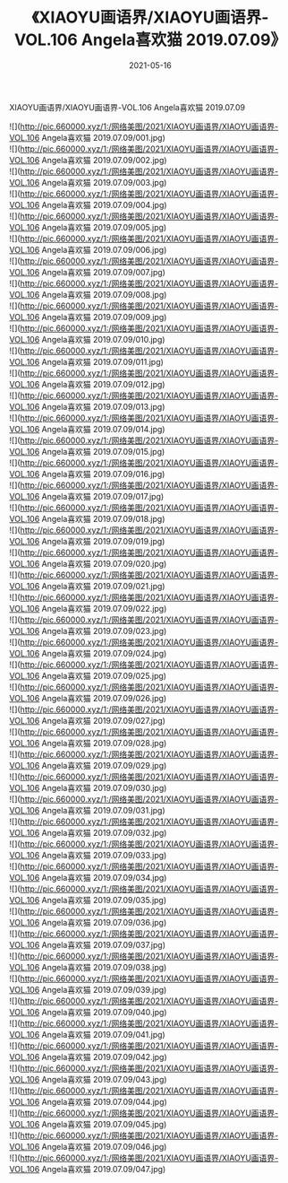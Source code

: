 ﻿---
layout: post
title:  《XIAOYU画语界/XIAOYU画语界-VOL.106 Angela喜欢猫 2019.07.09》
date:   2021-05-16
img: http://pic.660000.xyz/1:/网络美图/2021/XIAOYU画语界/XIAOYU画语界-VOL.106 Angela喜欢猫 2019.07.09/000.jpg
categories: [美女, 清纯, 唯美]
---

XIAOYU画语界/XIAOYU画语界-VOL.106 Angela喜欢猫 2019.07.09

 ![](http://pic.660000.xyz/1:/网络美图/2021/XIAOYU画语界/XIAOYU画语界-VOL.106 Angela喜欢猫 2019.07.09/001.jpg) <br>![](http://pic.660000.xyz/1:/网络美图/2021/XIAOYU画语界/XIAOYU画语界-VOL.106 Angela喜欢猫 2019.07.09/002.jpg) <br>![](http://pic.660000.xyz/1:/网络美图/2021/XIAOYU画语界/XIAOYU画语界-VOL.106 Angela喜欢猫 2019.07.09/003.jpg) <br>![](http://pic.660000.xyz/1:/网络美图/2021/XIAOYU画语界/XIAOYU画语界-VOL.106 Angela喜欢猫 2019.07.09/004.jpg) <br>![](http://pic.660000.xyz/1:/网络美图/2021/XIAOYU画语界/XIAOYU画语界-VOL.106 Angela喜欢猫 2019.07.09/005.jpg) <br>![](http://pic.660000.xyz/1:/网络美图/2021/XIAOYU画语界/XIAOYU画语界-VOL.106 Angela喜欢猫 2019.07.09/006.jpg) <br>![](http://pic.660000.xyz/1:/网络美图/2021/XIAOYU画语界/XIAOYU画语界-VOL.106 Angela喜欢猫 2019.07.09/007.jpg) <br>![](http://pic.660000.xyz/1:/网络美图/2021/XIAOYU画语界/XIAOYU画语界-VOL.106 Angela喜欢猫 2019.07.09/008.jpg) <br>![](http://pic.660000.xyz/1:/网络美图/2021/XIAOYU画语界/XIAOYU画语界-VOL.106 Angela喜欢猫 2019.07.09/009.jpg) <br>![](http://pic.660000.xyz/1:/网络美图/2021/XIAOYU画语界/XIAOYU画语界-VOL.106 Angela喜欢猫 2019.07.09/010.jpg) <br>![](http://pic.660000.xyz/1:/网络美图/2021/XIAOYU画语界/XIAOYU画语界-VOL.106 Angela喜欢猫 2019.07.09/011.jpg) <br>![](http://pic.660000.xyz/1:/网络美图/2021/XIAOYU画语界/XIAOYU画语界-VOL.106 Angela喜欢猫 2019.07.09/012.jpg) <br>![](http://pic.660000.xyz/1:/网络美图/2021/XIAOYU画语界/XIAOYU画语界-VOL.106 Angela喜欢猫 2019.07.09/013.jpg) <br>![](http://pic.660000.xyz/1:/网络美图/2021/XIAOYU画语界/XIAOYU画语界-VOL.106 Angela喜欢猫 2019.07.09/014.jpg) <br>![](http://pic.660000.xyz/1:/网络美图/2021/XIAOYU画语界/XIAOYU画语界-VOL.106 Angela喜欢猫 2019.07.09/015.jpg) <br>![](http://pic.660000.xyz/1:/网络美图/2021/XIAOYU画语界/XIAOYU画语界-VOL.106 Angela喜欢猫 2019.07.09/016.jpg) <br>![](http://pic.660000.xyz/1:/网络美图/2021/XIAOYU画语界/XIAOYU画语界-VOL.106 Angela喜欢猫 2019.07.09/017.jpg) <br>![](http://pic.660000.xyz/1:/网络美图/2021/XIAOYU画语界/XIAOYU画语界-VOL.106 Angela喜欢猫 2019.07.09/018.jpg) <br>![](http://pic.660000.xyz/1:/网络美图/2021/XIAOYU画语界/XIAOYU画语界-VOL.106 Angela喜欢猫 2019.07.09/019.jpg) <br>![](http://pic.660000.xyz/1:/网络美图/2021/XIAOYU画语界/XIAOYU画语界-VOL.106 Angela喜欢猫 2019.07.09/020.jpg) <br>![](http://pic.660000.xyz/1:/网络美图/2021/XIAOYU画语界/XIAOYU画语界-VOL.106 Angela喜欢猫 2019.07.09/021.jpg) <br>![](http://pic.660000.xyz/1:/网络美图/2021/XIAOYU画语界/XIAOYU画语界-VOL.106 Angela喜欢猫 2019.07.09/022.jpg) <br>![](http://pic.660000.xyz/1:/网络美图/2021/XIAOYU画语界/XIAOYU画语界-VOL.106 Angela喜欢猫 2019.07.09/023.jpg) <br>![](http://pic.660000.xyz/1:/网络美图/2021/XIAOYU画语界/XIAOYU画语界-VOL.106 Angela喜欢猫 2019.07.09/024.jpg) <br>![](http://pic.660000.xyz/1:/网络美图/2021/XIAOYU画语界/XIAOYU画语界-VOL.106 Angela喜欢猫 2019.07.09/025.jpg) <br>![](http://pic.660000.xyz/1:/网络美图/2021/XIAOYU画语界/XIAOYU画语界-VOL.106 Angela喜欢猫 2019.07.09/026.jpg) <br>![](http://pic.660000.xyz/1:/网络美图/2021/XIAOYU画语界/XIAOYU画语界-VOL.106 Angela喜欢猫 2019.07.09/027.jpg) <br>![](http://pic.660000.xyz/1:/网络美图/2021/XIAOYU画语界/XIAOYU画语界-VOL.106 Angela喜欢猫 2019.07.09/028.jpg) <br>![](http://pic.660000.xyz/1:/网络美图/2021/XIAOYU画语界/XIAOYU画语界-VOL.106 Angela喜欢猫 2019.07.09/029.jpg) <br>![](http://pic.660000.xyz/1:/网络美图/2021/XIAOYU画语界/XIAOYU画语界-VOL.106 Angela喜欢猫 2019.07.09/030.jpg) <br>![](http://pic.660000.xyz/1:/网络美图/2021/XIAOYU画语界/XIAOYU画语界-VOL.106 Angela喜欢猫 2019.07.09/031.jpg) <br>![](http://pic.660000.xyz/1:/网络美图/2021/XIAOYU画语界/XIAOYU画语界-VOL.106 Angela喜欢猫 2019.07.09/032.jpg) <br>![](http://pic.660000.xyz/1:/网络美图/2021/XIAOYU画语界/XIAOYU画语界-VOL.106 Angela喜欢猫 2019.07.09/033.jpg) <br>![](http://pic.660000.xyz/1:/网络美图/2021/XIAOYU画语界/XIAOYU画语界-VOL.106 Angela喜欢猫 2019.07.09/034.jpg) <br>![](http://pic.660000.xyz/1:/网络美图/2021/XIAOYU画语界/XIAOYU画语界-VOL.106 Angela喜欢猫 2019.07.09/035.jpg) <br>![](http://pic.660000.xyz/1:/网络美图/2021/XIAOYU画语界/XIAOYU画语界-VOL.106 Angela喜欢猫 2019.07.09/036.jpg) <br>![](http://pic.660000.xyz/1:/网络美图/2021/XIAOYU画语界/XIAOYU画语界-VOL.106 Angela喜欢猫 2019.07.09/037.jpg) <br>![](http://pic.660000.xyz/1:/网络美图/2021/XIAOYU画语界/XIAOYU画语界-VOL.106 Angela喜欢猫 2019.07.09/038.jpg) <br>![](http://pic.660000.xyz/1:/网络美图/2021/XIAOYU画语界/XIAOYU画语界-VOL.106 Angela喜欢猫 2019.07.09/039.jpg) <br>![](http://pic.660000.xyz/1:/网络美图/2021/XIAOYU画语界/XIAOYU画语界-VOL.106 Angela喜欢猫 2019.07.09/040.jpg) <br>![](http://pic.660000.xyz/1:/网络美图/2021/XIAOYU画语界/XIAOYU画语界-VOL.106 Angela喜欢猫 2019.07.09/041.jpg) <br>![](http://pic.660000.xyz/1:/网络美图/2021/XIAOYU画语界/XIAOYU画语界-VOL.106 Angela喜欢猫 2019.07.09/042.jpg) <br>![](http://pic.660000.xyz/1:/网络美图/2021/XIAOYU画语界/XIAOYU画语界-VOL.106 Angela喜欢猫 2019.07.09/043.jpg) <br>![](http://pic.660000.xyz/1:/网络美图/2021/XIAOYU画语界/XIAOYU画语界-VOL.106 Angela喜欢猫 2019.07.09/044.jpg) <br>![](http://pic.660000.xyz/1:/网络美图/2021/XIAOYU画语界/XIAOYU画语界-VOL.106 Angela喜欢猫 2019.07.09/045.jpg) <br>![](http://pic.660000.xyz/1:/网络美图/2021/XIAOYU画语界/XIAOYU画语界-VOL.106 Angela喜欢猫 2019.07.09/046.jpg) <br>![](http://pic.660000.xyz/1:/网络美图/2021/XIAOYU画语界/XIAOYU画语界-VOL.106 Angela喜欢猫 2019.07.09/047.jpg) <br>